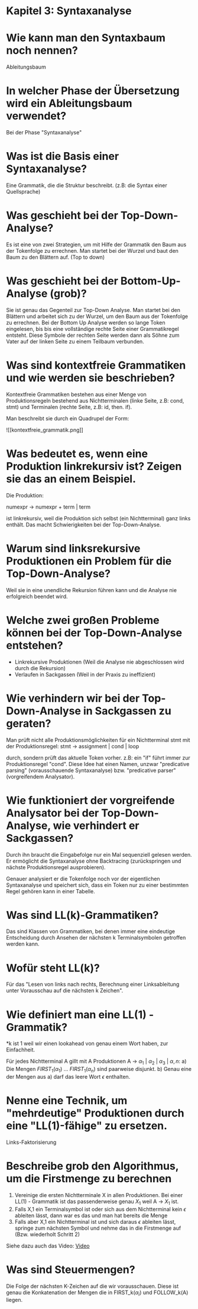 # Kapitel 3: Syntaxanalyse

# Wie kann man den Syntaxbaum noch nennen?
Ableitungsbaum

# In welcher Phase der Übersetzung wird ein Ableitungsbaum verwendet?
Bei der Phase "Syntaxanalyse"

# Was ist die Basis einer Syntaxanalyse?
Eine Grammatik, die die Struktur beschreibt. (z.B: die Syntax einer Quellsprache)

# Was geschieht bei der Top-Down-Analyse?
Es ist eine von zwei Strategien, um mit Hilfe der Grammatik den Baum aus der Tokenfolge zu errechnen. Man startet bei der Wurzel und baut den Baum zu den Blättern auf. (Top to down)

# Was geschieht bei der Bottom-Up-Analyse (grob)?
Sie ist genau das Gegenteil zur Top-Down Analyse. Man startet bei den Blättern und arbeitet sich zu der Wurzel, um den Baum aus der Tokenfolge zu errechnen. Bei der Bottom Up Analyse werden so lange Token eingelesen, bis bis eine vollständige rechte Seite einer Grammatikregel entsteht. Diese Symbole der rechten Seite werden dann als Söhne zum Vater auf der linken Seite zu einem Teilbaum verbunden.

# Was sind kontextfreie Grammatiken und wie werden sie beschrieben?
Kontextfreie Grammatiken bestehen aus einer Menge von Produktionsregeln bestehend aus Nichtterminalen (linke Seite, z.B: cond, stmt) und Terminalen (rechte Seite, z.B: id, then. if).

Man beschreibt sie durch ein Quadrupel der Form:

![[kontextfreie_grammatik.png]]

# Was bedeutet es, wenn eine Produktion linkrekursiv ist? Zeigen sie das an einem Beispiel.
Die Produktion:

numexpr -> numexpr + term | term

ist linkrekursiv, weil die Produktion sich selbst (ein Nichtterminal) ganz links enthält. Das macht Schwierigkeiten bei der Top-Down-Analyse.

# Warum sind linksrekursive Produktionen ein Problem für die Top-Down-Analyse?
Weil sie in eine unendliche Rekursion führen kann und die Analyse nie erfolgreich beendet wird.

# Welche zwei großen Probleme können bei der Top-Down-Analyse entstehen?
- Linkrekursive Produktionen (Weil die Analyse nie abgeschlossen wird durch die Rekursion)
- Verlaufen in Sackgassen (Weil in der Praxis zu ineffizient)

# Wie verhindern wir bei der Top-Down-Analyse in Sackgassen zu geraten?
Man prüft nicht alle Produktionsmöglichkeiten für ein Nichtterminal stmt mit der Produktionsregel:
stmt -> assignment | cond | loop

durch, sondern prüft das aktuelle Token vorher. z.B: ein "if" führt immer zur Produktionsregel "cond". Diese Idee hat einen Namen, unzwar "predicative parsing" (vorausschauende Syntaxanalyse) bzw. "predicative parser" (vorgreifendem Analysator).

# Wie funktioniert der vorgreifende Analysator bei der Top-Down-Analyse, wie verhindert er Sackgassen?
Durch ihn braucht die Eingabefolge nur ein Mal sequenziell gelesen werden. Er ermöglicht die Syntaxanalyse ohne Backtracing (zurückspringen und nächste Produktionsregel ausprobieren).

Genauer analysiert er die Tokenfolge noch vor der eigentlichen Syntaxanalyse und speichert sich, dass ein Token nur zu einer bestimmten Regel gehören kann in einer Tabelle.

# Was sind LL(k)-Grammatiken?
Das sind Klassen von Grammatiken, bei denen immer eine eindeutige Entscheidung durch Ansehen der nächsten k Terminalsymbolen getroffen werden kann.

# Wofür steht LL(k)?
Für das "Lesen von links nach rechts, Berechnung einer Linksableitung unter Vorausschau auf die nächsten k Zeichen".

# Wie definiert man eine LL(1) - Grammatik?
*k ist 1 weil wir einen lookahead von genau einem Wort haben, zur Einfachheit.

Für jedes Nichtterminal A gillt mit A Produktionen A ->  $\alpha_1$ | $\alpha_2$ | $\alpha_3$ | $\alpha,n$:
a) Die Mengen $FIRST_1$($\alpha_1$) ... $FIRST_1$($\alpha_n$) sind paarweise disjunkt.
b) Genau eine der Mengen aus a) darf das leere Wort $\epsilon$ enthalten. 

# Nenne eine Technik, um "mehrdeutige" Produktionen durch eine "LL(1)-fähige" zu ersetzen.
Links-Faktorisierung

# Beschreibe grob den Algorithmus, um die Firstmenge zu berechnen
1. Vereinige die ersten Nichtterminale X in allen Produktionen. Bei einer LL(1) - Grammatik ist das passenderweise genau $X_1$ weil A -> $X_1$ ist.
2. Falls X,1 ein Terminalsymbol ist oder sich aus dem Nichtterminal kein ${\epsilon}$ ableiten lässt, dann war es das und man hat bereits die Menge
3. Falls aber X,1 ein Nichtterminal ist und sich daraus ${\epsilon}$ ableiten lässt, springe zum nächsten Symbol und nehme das in die Firstmenge auf (Bzw. wiederholt Schritt 2)

Siehe dazu auch das Video:
[Video](https://www.youtube.com/watch?v=0-QxRYdFQ_g)

# Was sind Steuermengen?
Die Folge der nächsten K-Zeichen auf die wir vorausschauen. Diese ist genau die Konkatenation der Mengen die in FIRST_k($\alpha_i$) und FOLLOW_k(A) liegen. 